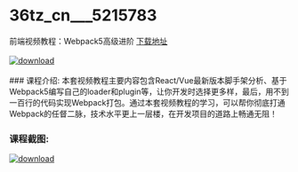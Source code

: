 # 36tz_cn___5215783
前端视频教程：Webpack5高级进阶
[下载地址](http://www.36tz.cn/article/5215783 "下载地址")
<br/></br>[![download](http://36tz.cn/muke_img/2020_10_2-64-300x201.png "下载地址")](http://www.36tz.cn/article/5215783 "下载地址")
<br/></br>### 课程介绍:
本套视频教程主要内容包含React/Vue最新版本脚手架分析、基于Webpack5编写自己的loader和plugin等，让你开发时选择更多样，最后，用不到一百行的代码实现Webpack打包。通过本套视频教程的学习，可以帮你彻底打通Webpack的任督二脉，技术水平更上一层楼，在开发项目的道路上畅通无阻！

### 课程截图:
[![download](http://36tz.cn/muke_img/2020_10_1-68.png "下载地址")](http://www.36tz.cn/article/5215783 "下载地址")
